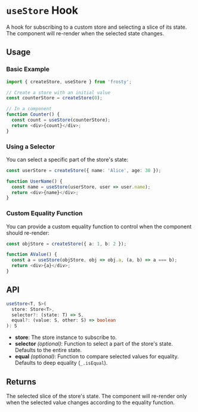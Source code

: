 # `useStore` Hook

A hook for subscribing to a custom store and selecting a slice of its state. The component will re-render when the selected state changes.

## Usage

### Basic Example

```typescript
import { createStore, useStore } from 'frosty';

// Create a store with an initial value
const counterStore = createStore(0);

// In a component
function Counter() {
  const count = useStore(counterStore);
  return <div>{count}</div>;
}
```

### Using a Selector

You can select a specific part of the store's state:

```typescript
const userStore = createStore({ name: 'Alice', age: 30 });

function UserName() {
  const name = useStore(userStore, user => user.name);
  return <div>{name}</div>;
}
```

### Custom Equality Function

You can provide a custom equality function to control when the component should re-render:

```typescript
const objStore = createStore({ a: 1, b: 2 });

function AValue() {
  const a = useStore(objStore, obj => obj.a, (a, b) => a === b);
  return <div>{a}</div>;
}
```

## API

```typescript
useStore<T, S>(
  store: Store<T>,
  selector?: (state: T) => S,
  equal?: (value: S, other: S) => boolean
): S
```

- **store**: The store instance to subscribe to.
- **selector** _(optional)_: Function to select a part of the store's state. Defaults to the entire state.
- **equal** _(optional)_: Function to compare selected values for equality. Defaults to deep equality (`_.isEqual`).

## Returns

The selected slice of the store's state. The component will re-render only when the selected value changes according to the equality function.
